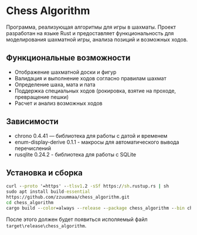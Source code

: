 # Chess Algorithm

Программа, реализующая алгоритмы для игры в шахматы. Проект разработан на языке Rust и предоставляет функциональность
для моделирования шахматной игры, анализа позиций и возможных ходов.

## Функциональные возможности

- Отображение шахматной доски и фигур
- Валидация и выполнение ходов согласно правилам шахмат
- Определение шаха, мата и пата
- Поддержка специальных ходов (рокировка, взятие на проходе, превращение пешки)
- Расчет и анализ возможных ходов

## Зависимости

- chrono 0.4.41 — библиотека для работы с датой и временем
- enum-display-derive 0.1.1 - макросы для автоматического вывода перечислений
- rusqlite 0.24.2 - библиотека для работы с SQLite

## Установка и сборка

```cmd
curl --proto '=https' --tlsv1.2 -sSf https://sh.rustup.rs | sh
sudo apt install build-essential
https://github.com/zzuummaa/chess_algorithm.git
cd chess_algorithm
cargo build --color=always --release --package chess_algorithm --bin chess_algorithm
```

После этого должен будет появиться исполяемый файл `target\release\chess_algorithm`.